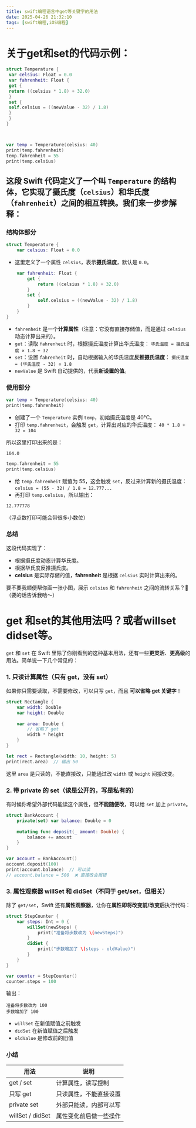 ```yaml
---
title: swift编程语言中get等关键字的用法
date: 2025-04-26 21:32:10
tags: [swift编程,iOS编程]
---
```




# 关于get和set的代码示例：

```swift
struct Temperature {
 var celsius: Float = 0.0
 var fahrenheit: Float {
 get {
 return ((celsius * 1.8) + 32.0)
 }
 set {
 self.celsius = ((newValue - 32) / 1.8)
 }
 }
}



var temp = Temperature(celsius: 40)
print(temp.fahrenheit)
temp.fahrenheit = 55
print(temp.celsius)
```
<!--more-->
 ## 这段 Swift 代码定义了一个叫 `Temperature` 的**结构体**，它实现了摄氏度（`celsius`）和华氏度（`fahrenheit`）之间的相互转换。我们来一步步解释：



### 结构体部分


```swift
struct Temperature {
    var celsius: Float = 0.0
```


- 这里定义了一个属性 `celsius`，表示**摄氏温度**，默认是 `0.0`。

```swift
    var fahrenheit: Float {
        get {
            return ((celsius * 1.8) + 32.0)
        }
        set {
            self.celsius = ((newValue - 32) / 1.8)
        }
    }
}
```


- `fahrenheit` 是一个**计算属性**（注意：它没有直接存储值，而是通过 `celsius` 动态计算出来的）。
- `get`：读取 `fahrenheit` 时，根据摄氏温度计算出华氏温度：
`华氏温度 = 摄氏温度 × 1.8 + 32`
- `set`：设置 `fahrenheit` 时，自动根据输入的华氏温度**反推摄氏温度**：
`摄氏温度 = (华氏温度 - 32) ÷ 1.8`
- `newValue` 是 Swift 自动提供的，代表**新设置的值**。


### 使用部分


```swift
var temp = Temperature(celsius: 40)
print(temp.fahrenheit)
```


- 创建了一个 `Temperature` 实例 `temp`，初始摄氏温度是 40°C。
- 打印 `temp.fahrenheit`，会触发 `get`，计算出对应的华氏温度：
`40 * 1.8 + 32 = 104`

所以这里打印出来的是：


```text
104.0
```



```swift
temp.fahrenheit = 55
print(temp.celsius)
```


- 给 `temp.fahrenheit` 赋值为 55，这会触发 `set`，反过来计算新的摄氏温度：
`celsius = (55 - 32) / 1.8 = 12.777...`
- 再打印 `temp.celsius`，所以输出：

```text
12.777778
```


（浮点数打印可能会带很多小数位）



### 总结


这段代码实现了：


- 根据摄氏度动态计算华氏度。
- 根据华氏度反推摄氏度。
- **celsius** 是实际存储的值，**fahrenheit** 是根据 `celsius` 实时计算出来的。


要不要我顺便帮你画一张小图，展示 `celsius` 和 `fahrenheit` 之间的流转关系？🎯
（要的话告诉我哈～）

# get 和set的其他用法吗？或者willset didset等。

`get` 和 `set` 在 Swift 里除了你刚看到的这种基本用法，还有一些**更灵活**、**更高级**的用法。简单说一下几个常见的：



### 1. **只读计算属性**（只有 get，没有 set）


如果你只需要读取，不需要修改，可以只写 `get`，而且 **可以省略 get 关键字**！


```swift
struct Rectangle {
    var width: Double
    var height: Double
    
    var area: Double {
        // 省略了 get
        width * height
    }
}

let rect = Rectangle(width: 10, height: 5)
print(rect.area)  // 输出 50
```



这里 `area` 是只读的，不能直接改，只能通过改 `width` 或 `height` 间接改变。




### 2. **带 private 的 set**（读是公开的，写是私有的）


有时候你希望外部代码能读这个属性，但**不能随便改**，可以给 `set` 加上 `private`。


```swift
struct BankAccount {
    private(set) var balance: Double = 0
    
    mutating func deposit(_ amount: Double) {
        balance += amount
    }
}

var account = BankAccount()
account.deposit(100)
print(account.balance)  // 可以读
// account.balance = 500  ❌ 直接改会报错
```



### 3. **属性观察器 willSet 和 didSet**（不同于 get/set，但相关）


除了 `get/set`，Swift 还有**属性观察器**，让你在**属性即将改变前/改变后**执行代码：


```swift
struct StepCounter {
    var steps: Int = 0 {
        willSet(newSteps) {
            print("准备将步数改为 \(newSteps)")
        }
        didSet {
            print("步数增加了 \(steps - oldValue)")
        }
    }
}

var counter = StepCounter()
counter.steps = 100
```


输出：


```
准备将步数改为 100
步数增加了 100
```


- `willSet` 在新值赋值之前触发
- `didSet` 在新值赋值之后触发
- `oldValue` 是修改前的旧值


### 小结


| 用法 | 说明 |
| ---- | ---- |
| get / set | 计算属性，读写控制 |
| 只写 get | 只读属性，不能直接设置 |
| private set | 外部只能读，内部可以写 |
| willSet / didSet | 属性变化前后做一些操作 |
